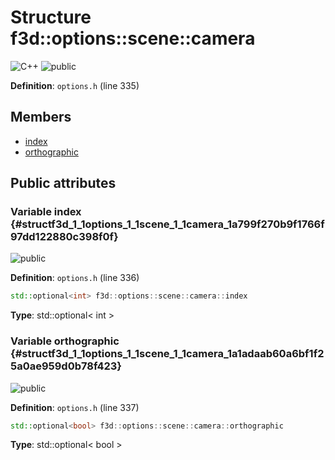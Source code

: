 # Structure f3d::options::scene::camera

![][C++]
![][public]

**Definition**: `options.h` (line 335)





## Members

* [index](structf3d_1_1options_1_1scene_1_1camera.md#structf3d_1_1options_1_1scene_1_1camera_1a799f270b9f1766f97dd122880c398f0f)
* [orthographic](structf3d_1_1options_1_1scene_1_1camera.md#structf3d_1_1options_1_1scene_1_1camera_1a1adaab60a6bf1f25a0ae959d0b78f423)

## Public attributes

### Variable index {#structf3d_1_1options_1_1scene_1_1camera_1a799f270b9f1766f97dd122880c398f0f}

![][public]

**Definition**: `options.h` (line 336)


```cpp
std::optional<int> f3d::options::scene::camera::index
```








**Type**: std::optional< int >



### Variable orthographic {#structf3d_1_1options_1_1scene_1_1camera_1a1adaab60a6bf1f25a0ae959d0b78f423}

![][public]

**Definition**: `options.h` (line 337)


```cpp
std::optional<bool> f3d::options::scene::camera::orthographic
```








**Type**: std::optional< bool >



[public]: https://img.shields.io/badge/-public-brightgreen (public)
[C++]: https://img.shields.io/badge/language-C%2B%2B-blue (C++)